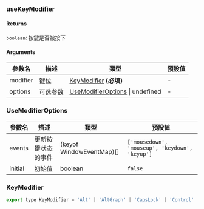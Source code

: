 ### useKeyModifier

#### Returns
`boolean`: 按鍵是否被按下

#### Arguments
|參數名|描述|類型|預設值|
|---|---|---|---|
|modifier|键位|[KeyModifier](#keymodifier)  **(必填)**|-|
|options|可选参数|[UseModifierOptions](#usemodifieroptions) \| undefined |-|

### UseModifierOptions

|參數名|描述|類型|預設值|
|---|---|---|---|
|events|更新按键状态的事件|(keyof WindowEventMap)[] |`['mousedown', 'mouseup', 'keydown', 'keyup']`|
|initial|初始值|boolean |`false`|

### KeyModifier

```js
export type KeyModifier = 'Alt' | 'AltGraph' | 'CapsLock' | 'Control' | 'Fn' | 'FnLock' | 'Meta' | 'NumLock' | 'ScrollLock' | 'Shift' | 'Symbol' | 'SymbolLock';
```